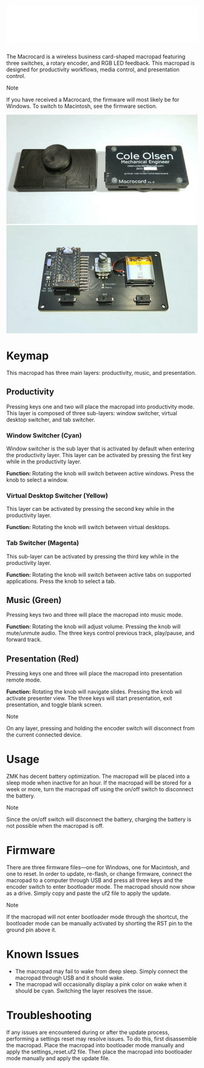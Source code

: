 # <img width="1000" height="100" alt="bannerWhiteTransparent" src="https://github.com/olsen-cole/macrocard/blob/main/assets/bannerWhiteTransparent.png" />

The Macrocard is a wireless business card-shaped macropad featuring three switches, a rotary encoder, and RGB LED feedback. This macropad is designed for productivity workflows, media control, and presentation control.

> [!NOTE] 
> If you have received a Macrocard, the firmware will most likely be for Windows. To switch to Macintosh, see the firmware section.

![Front/Back](https://github.com/olsen-cole/macrocard/blob/main/assets/macrocard_front_back.jpg)
![Internal](https://github.com/olsen-cole/macrocard/blob/main/assets/macrocard_internal.jpg)

# Keymap
This macropad has three main layers: productivity, music, and presentation.

## Productivity
Pressing keys one and two will place the macropad into productivity mode. This layer is composed of three sub-layers: window switcher, virtual desktop switcher, and tab switcher.

### Window Switcher (Cyan)
Window switcher is the sub layer that is activated by default when entering the productivity layer. This layer can be activated by pressing the first key while in the productivity layer.

**Function:** Rotating the knob will switch between active windows. Press the knob to select a window.

### Virtual Desktop Switcher (Yellow)
This layer can be activated by pressing the second key while in the productivity layer.

**Function:** Rotating the knob will switch between virtual desktops.

### Tab Switcher (Magenta)
This sub-layer can be activated by pressing the third key while in the productivity layer.

**Function:** Rotating the knob will switch between active tabs on supported applications. Press the knob to select a tab.

## Music (Green)
Pressing keys two and three will place the macropad into music mode.

**Function:** Rotating the knob will adjust volume. Pressing the knob will mute/unmute audio. The three keys control previous track, play/pause, and forward track.

## Presentation (Red)
Pressing keys one and three will place the macropad into presentation remote mode.

**Function:** Rotating the knob will navigate slides. Pressing the knob wil activate presenter view. The three keys will start presentation, exit presentation, and toggle blank screen.

> [!NOTE] 
> On any layer, pressing and holding the encoder switch will disconnect from the current connected device.

# Usage
ZMK has decent battery optimization. The macropad will be placed into a sleep mode when inactive for an hour. If the macropad will be stored for a week or more, turn the macropad off using the on/off switch to disconnect the battery.

> [!NOTE] 
> Since the on/off switch will disconnect the battery, charging the battery is not possible when the macropad is off.

# Firmware
There are three firmware files—one for Windows, one for Macintosh, and one to reset. In order to update, re-flash, or change firmware, connect the macropad to a computer through USB and press all three keys and the encoder switch to enter bootloader mode. The macropad should now show as a drive. Simply copy and paste the uf2 file to apply the update.

> [!NOTE] 
> If the macropad will not enter bootloader mode through the shortcut, the bootloader mode can be manually activated by shorting the RST pin to the ground pin above it.

# Known Issues
- The macropad may fail to wake from deep sleep. Simply connect the macropad through USB and it should wake.
- The macropad will occasionally display a pink color on wake when it should be cyan. Switching the layer resolves the issue.

# Troubleshooting
If any issues are encountered during or after the update process, performing a settings reset may resolve issues. To do this, first disassemble the macropad. Place the macropad into bootloader mode manually and apply the settings_reset.uf2 file. Then place the macropad into bootloader mode manually and apply the update file. 